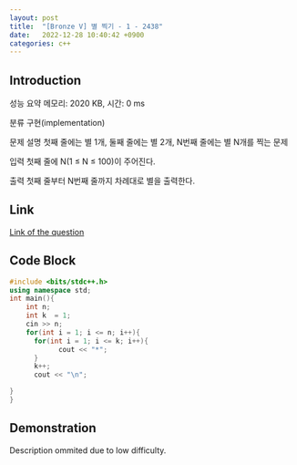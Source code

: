 ```yaml
---
layout: post
title:  "[Bronze V] 별 찍기 - 1 - 2438"
date:   2022-12-28 10:40:42 +0900
categories: c++
---
```


## Introduction

성능 요약
메모리: 2020 KB, 시간: 0 ms

분류
구현(implementation)

문제 설명
첫째 줄에는 별 1개, 둘째 줄에는 별 2개, N번째 줄에는 별 N개를 찍는 문제

입력
첫째 줄에 N(1 ≤ N ≤ 100)이 주어진다.

출력
첫째 줄부터 N번째 줄까지 차례대로 별을 출력한다.

## Link

[Link of the question](https://www.acmicpc.net/problem/2438)

## Code Block

```c++
#include <bits/stdc++.h>
using namespace std;
int main(){
    int n;
    int k  = 1;
    cin >> n;
    for(int i = 1; i <= n; i++){
      for(int i = 1; i <= k; i++){
            cout << "*";
      }
      k++;
      cout << "\n";

}
}
```

## Demonstration

Description ommited due to low difficulty.
